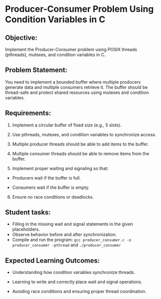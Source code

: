 # Producer-Consumer Problem Using Condition Variables in C
## Objective:
Implement the Producer-Consumer problem using POSIX threads (pthreads), mutexes, and condition variables in C.

## Problem Statement:
You need to implement a bounded buffer where multiple producers generate data and multiple consumers retrieve it. The buffer should be thread-safe and protect shared resources using mutexes and condition variables.

## Requirements:
1. Implement a circular buffer of fixed size (e.g., 5 slots).

2. Use pthreads, mutexes, and condition variables to synchronize access.

3. Multiple producer threads should be able to add items to the buffer.

4. Multiple consumer threads should be able to remove items from the buffer.

5. Implement proper waiting and signaling so that:

  - Producers wait if the buffer is full.

  - Consumers wait if the buffer is empty.

6. Ensure no race conditions or deadlocks.

## Student tasks: 
- Filling in the missing wait and signal statements in the given placeholders.
- Observe behavior before and after synchronization.
- Compile and run the program:
    `gcc producer_consumer.c -o producer_consumer -pthread` and 
    `./producer_consumer`

## Expected Learning Outcomes:
- Understanding how condition variables synchronize threads.

- Learning to write and correctly place wait and signal operations.

- Avoiding race conditions and ensuring proper thread coordination.
